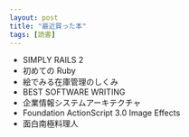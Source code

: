 ```yaml
---
layout: post
title: "最近買った本"
tags: [読書]
---
```


- SIMPLY RAILS 2
- 初めての Ruby
- 絵でみる在庫管理のしくみ
- BEST SOFTWARE WRITING
- 企業情報システムアーキテクチャ
- Foundation ActionScript 3.0 Image Effects
- 面白南極料理人

